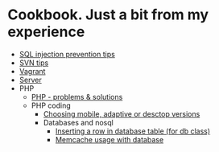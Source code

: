 # Cookbook. Just a bit from my experience


* [SQL injection prevention tips](SQLinjectionPrevention.md)
* [SVN tips](svn.md)
* [Vagrant](Vagrant.md)
* [Server](server.md)
* PHP
   * [PHP - problems & solutions](PHPProblems.md)
   * PHP coding
     * [Choosing mobile, adaptive or desctop versions](PHPAdaptiveMobileDesktopVersions.md)
     * Databases and nosql
        * [Inserting a row in database table (for db class)](PHPDBCreateRow.md)
        * [Memcache usage with database](PHPDBMemcache.md)
